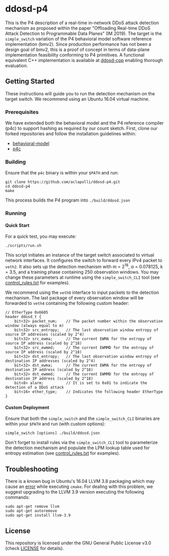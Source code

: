 # ddosd-p4
This is the P4 description of a real-time in-network DDoS attack detection mechanism as proposed within the paper "Offloading Real-time DDoS Attack Detection to Programmable Data Planes" (IM 2019).
The target is the `simple_switch` variation of the P4 behavioral model software reference implementation (bmv2).
Since production performance has not been a design goal of bmv2, this is a proof of concept in terms of data-plane implementation feasibility conforming to P4 primitives.
A functional equivalent C++ implementation is available at [ddosd-cpp](https://github.com/aclapolli/ddosd-cpp) enabling thorough evaluation.

## Getting Started

These instructions will guide you to run the detection mechanism on the target switch.
We recommend using an Ubuntu 16.04 virtual machine.

### Prerequisites
We have extended both the behavioral model and the P4 reference compiler (p4c) to support hashing as required by our count sketch.
First, clone our forked repositories and follow the installation guidelines within:

- [behavioral-model](https://github.com/aclapolli/behavioral-model)
- [p4c](https://github.com/aclapolli/p4c)

### Building
Ensure that the `p4c` binary is within your `$PATH` and run:
```
git clone https://github.com/aclapolli/ddosd-p4.git
cd ddosd-p4
make
```

This process builds the P4 program into `./build/ddosd.json`

### Running

#### Quick Start
For a quick test, you may execute:
```
./scripts/run.sh
```
This script initiates an instance of the target switch associated to virtual network interfaces.
It configures the switch to forward every IPv4 packet to `veth2`.
It also sets up the detection mechanism with m = 2<sup>18</sup>, &#945; = 0.078125, k = 3.5, and a training phase containing 250 observation windows.
You may change these parameters at runtime using the `simple_switch_CLI` tool (see [control_rules.txt](scripts/control_rules.txt) for examples).

We recommend using the `veth0` interface to input packets to the detection mechanism.
The last package of every observation window will be forwarded to `veth4` containing the following custom header:
```
// EtherType 0x6605
header ddosd_t {
    bit<32> packet_num;    // The packet number within the observation window (always equal to m)
    bit<32> src_entropy;   // The last observation window entropy of source IP addresses (scaled by 2^4)
    bit<32> src_ewma;      // The current EWMA for the entropy of source IP address (scaled by 2^18)
    bit<32> src_ewmmd;     // The current EWMMD for the entropy of source IP address (scaled by 2^18)
    bit<32> dst_entropy;   // The last observation window entropy of destination IP addresses (scaled by 2^4)
    bit<32> dst_ewma;      // The current EWMA for the entropy of destination IP address (scaled by 2^18)
    bit<32> dst_ewmmd;     // The current EWMMD for the entropy of destination IP address (scaled by 2^18)
    bit<8> alarm;          // It is set to 0x01 to indicate the detection of a DDoS attack
    bit<16> ether_type;    // Indicates the following header EtherType
}
```

#### Custom Deployment
Ensure that both the `simple_switch` and the `simple_switch_CLI` binaries are within your `$PATH` and run (with custom options):
```
simple_switch [options] ./build/ddosd.json
```
Don't forget to install rules via the `simple_switch_CLI` tool to parameterize the detection mechanism and populate the LPM lookup table used for entropy estimation (see [control_rules.txt](scripts/control_rules.txt) for examples).

## Troubleshooting
There is a known bug in Ubuntu's 16.04 LLVM 3.8 packaging which may cause an [error](https://stackoverflow.com/questions/38171543/error-when-using-cmake-with-llvm) while executing `cmake`.
For dealing with this problem, we suggest upgrading to the LLVM 3.9 version executing the following commands:
```
sudo apt-get remove llvm
sudo apt-get autoremove
sudo apt-get install llvm-3.9
```

## License
This repository is licensed under the GNU General Public License v3.0 (check [LICENSE](LICENSE) for details).
